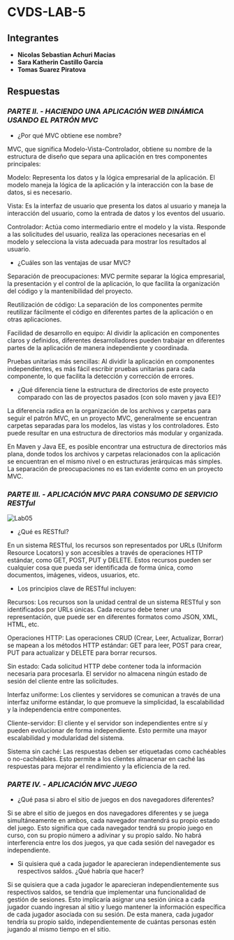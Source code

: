 # CVDS-LAB-5
## Integrantes
* **Nicolas Sebastian Achuri Macias**
* **Sara Katherin Castillo Garcia**
* **Tomas Suarez Piratova**

## Respuestas

### _PARTE II. - HACIENDO UNA APLICACIÓN WEB DINÁMICA USANDO EL PATRÓN MVC_ 

* ¿Por qué MVC obtiene ese nombre?

MVC, que significa Modelo-Vista-Controlador, obtiene su nombre de la estructura de diseño que separa una aplicación en tres componentes principales:

Modelo: Representa los datos y la lógica empresarial de la aplicación. El modelo maneja la lógica de la aplicación y la interacción con la base de datos, si es necesario.

Vista: Es la interfaz de usuario que presenta los datos al usuario y maneja la interacción del usuario, como la entrada de datos y los eventos del usuario.

Controlador: Actúa como intermediario entre el modelo y la vista. Responde a las solicitudes del usuario, realiza las operaciones necesarias en el modelo y selecciona la vista adecuada para mostrar los resultados al usuario.

* ¿Cuáles son las ventajas de usar MVC?

Separación de preocupaciones: MVC permite separar la lógica empresarial, la presentación y el control de la aplicación, lo que facilita la organización del código y la mantenibilidad del proyecto.

Reutilización de código: La separación de los componentes permite reutilizar fácilmente el código en diferentes partes de la aplicación o en otras aplicaciones.

Facilidad de desarrollo en equipo: Al dividir la aplicación en componentes claros y definidos, diferentes desarrolladores pueden trabajar en diferentes partes de la aplicación de manera independiente y coordinada.

Pruebas unitarias más sencillas: Al dividir la aplicación en componentes independientes, es más fácil escribir pruebas unitarias para cada componente, lo que facilita la detección y corrección de errores.

* ¿Qué diferencia tiene la estructura de directorios de este proyecto comparado con las de proyectos pasados (con solo maven y java EE)?

La diferencia radica en la organización de los archivos y carpetas para seguir el patrón MVC, en un proyecto MVC, generalmente se encuentran carpetas separadas para los modelos, las vistas y los controladores. Esto puede resultar en una estructura de directorios más modular y organizada.

En Maven y Java EE, es posible encontrar una estructura de directorios más plana, donde todos los archivos y carpetas relacionados con la aplicación se encuentran en el mismo nivel o en estructuras jerárquicas más simples. La separación de preocupaciones no es tan evidente como en un proyecto MVC.

### _PARTE III. - APLICACIÓN MVC PARA CONSUMO DE SERVICIO RESTful_ 

![Lab05](https://github.com/tomassuarez49/CVDS-LAB-5/assets/157759002/c62d307a-16e3-43df-aac6-f4c57d7156c4)

* ¿Qué es RESTful?

En un sistema RESTful, los recursos son representados por URLs (Uniform Resource Locators) y son accesibles a través de operaciones HTTP estándar, como GET, POST, PUT y DELETE. Estos recursos pueden ser cualquier cosa que pueda ser identificada de forma única, como documentos, imágenes, videos, usuarios, etc.

* Los principios clave de RESTful incluyen:

Recursos: Los recursos son la unidad central de un sistema RESTful y son identificados por URLs únicas. Cada recurso debe tener una representación, que puede ser en diferentes formatos como JSON, XML, HTML, etc.

Operaciones HTTP: Las operaciones CRUD (Crear, Leer, Actualizar, Borrar) se mapean a los métodos HTTP estándar: GET para leer, POST para crear, PUT para actualizar y DELETE para borrar recursos.

Sin estado: Cada solicitud HTTP debe contener toda la información necesaria para procesarla. El servidor no almacena ningún estado de sesión del cliente entre las solicitudes.

Interfaz uniforme: Los clientes y servidores se comunican a través de una interfaz uniforme estándar, lo que promueve la simplicidad, la escalabilidad y la independencia entre componentes.

Cliente-servidor: El cliente y el servidor son independientes entre sí y pueden evolucionar de forma independiente. Esto permite una mayor escalabilidad y modularidad del sistema.

Sistema sin caché: Las respuestas deben ser etiquetadas como cachéables o no-cachéables. Esto permite a los clientes almacenar en caché las respuestas para mejorar el rendimiento y la eficiencia de la red.

### _PARTE IV. - APLICACIÓN MVC JUEGO_ 

* ¿Qué pasa si abro el sitio de juegos en dos navegadores diferentes?

Si se abre el sitio de juegos en dos navegadores diferentes y se juega simultáneamente en ambos, cada navegador mantendrá su propio estado del juego. Esto significa que cada navegador tendrá su propio juego en curso, con su propio número a adivinar y su propio saldo. No habrá interferencia entre los dos juegos, ya que cada sesión del navegador es independiente.

* Si quisiera qué a cada jugador le aparecieran independientemente sus respectivos saldos. ¿Qué habría que hacer?

Si se quisiera que a cada jugador le aparecieran independientemente sus respectivos saldos, se tendría que implementar una funcionalidad de gestión de sesiones. Esto implicaría asignar una sesión única a cada jugador cuando ingresan al sitio y luego mantener la información específica de cada jugador asociada con su sesión. De esta manera, cada jugador tendría su propio saldo, independientemente de cuántas personas estén jugando al mismo tiempo en el sitio.







